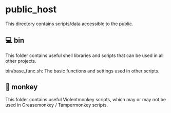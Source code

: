 # public_host

This directory contains scripts/data accessible to the public.

## :computer: bin

This folder contains useful shell libraries and scripts that can be used in all other projects.

bin/base_func.sh: The basic functions and settings used in other scripts.

## :monkey: monkey

This folder contains useful Violentmonkey scripts, which may or may not be used in Greasemonkey / Tampermonkey scripts.

